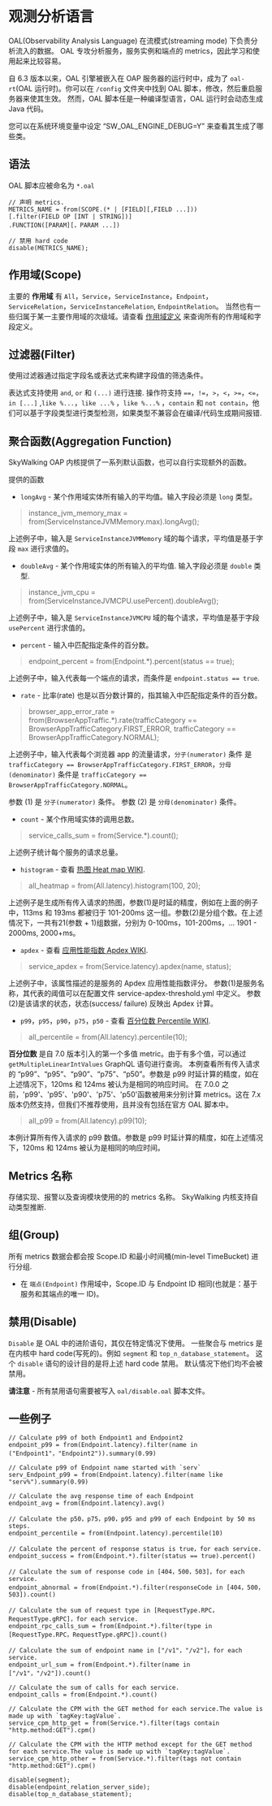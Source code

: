 # 观测分析语言
OAL(Observability Analysis Language) 在流模式(streaming mode) 下负责分析流入的数据。
OAL 专攻分析服务，服务实例和端点的 metrics，因此学习和使用起来比较容易。

自 6.3 版本以来，OAL 引擎被嵌入在 OAP 服务器的运行时中，成为了 `oal-rt`(OAL 运行时)。你可以在 `/config` 文件夹中找到 OAL 脚本，修改，然后重启服务器来使其生效。
然而，OAL 脚本任是一种编译型语言，OAL 运行时会动态生成 Java 代码。

您可以在系统环境变量中设定 “SW_OAL_ENGINE_DEBUG=Y” 来查看其生成了哪些类。

## 语法
OAL 脚本应被命名为 `*.oal`
```
// 声明 metrics.
METRICS_NAME = from(SCOPE.(* | [FIELD][,FIELD ...]))
[.filter(FIELD OP [INT | STRING])]
.FUNCTION([PARAM][，PARAM ...])

// 禁用 hard code
disable(METRICS_NAME);
```

## 作用域(Scope)
主要的 **作用域** 有 `All`，`Service`，`ServiceInstance`，`Endpoint`，`ServiceRelation`，`ServiceInstanceRelation`, `EndpointRelation`。
当然也有一些归属于某一主要作用域的次级域。请查看 [作用域定义](scope-definitions.md) 来查询所有的作用域和字段定义。


## 过滤器(Filter)
使用过滤器通过指定字段名或表达式来构建字段值的筛选条件。

表达式支持使用 `and`, `or` 和 `(...)` 进行连接.
操作符支持 `==`，`!=`，`>`，`<`，`>=`，`<=`，`in [...]` ,`like %...`，`like ...%` ，`like %...%` ，`contain` 和 `not contain`，他们可以基于字段类型进行类型检测，如果类型不兼容会在编译/代码生成期间报错.

## 聚合函数(Aggregation Function)
SkyWalking OAP 内核提供了一系列默认函数，也可以自行实现额外的函数。

提供的函数
- `longAvg` - 某个作用域实体所有输入的平均值。输入字段必须是 `long` 类型。
> instance_jvm_memory_max = from(ServiceInstanceJVMMemory.max).longAvg();

上述例子中，输入是 `ServiceInstanceJVMMemory` 域的每个请求，平均值是基于字段 `max` 进行求值的。

- `doubleAvg` - 某个作用域实体的所有输入的平均值. 输入字段必须是 `double` 类型.
> instance_jvm_cpu = from(ServiceInstanceJVMCPU.usePercent).doubleAvg();

上述例子中，输入是 `ServiceInstanceJVMCPU` 域的每个请求，平均值是基于字段 `usePercent` 进行求值的。

- `percent` - 输入中匹配指定条件的百分数。
> endpoint_percent = from(Endpoint.*).percent(status == true);

上述例子中，输入代表每一个端点的请求，而条件是 `endpoint.status == true`.

- `rate` - 比率(rate) 也是以百分数计算的，指其输入中匹配指定条件的百分数。
> browser_app_error_rate = from(BrowserAppTraffic.*).rate(trafficCategory == BrowserAppTrafficCategory.FIRST_ERROR, trafficCategory == BrowserAppTrafficCategory.NORMAL);

上述例子中，输入代表每个浏览器 app 的流量请求，`分子(numerator)` 条件 是 `trafficCategory == BrowserAppTrafficCategory.FIRST_ERROR`，`分母(denominator)` 条件是 `trafficCategory == BrowserAppTrafficCategory.NORMAL`。

参数 (1) 是 `分子(numerator)` 条件。
参数 (2) 是 `分母(denominator)` 条件。

- `count` - 某个作用域实体的调用总数。
> service_calls_sum = from(Service.*).count();

上述例子统计每个服务的请求总量。

- `histogram` - 查看 [热图 Heat map WIKI](https://en.wikipedia.org/wiki/Heat_map).
> all_heatmap = from(All.latency).histogram(100, 20);

上述例子是生成所有传入请求的热图，参数(1)是时延的精度，例如在上面的例子中，113ms 和 193ms 都被归于 101-200ms 这一组。参数(2)是分组个数。在上述情况下，一共有21(参数 + 1)组数据，分别为 0-100ms，101-200ms，… 1901 - 2000ms, 2000+ms。

- `apdex` - 查看 [应用性能指数 Apdex WIKI](https://en.wikipedia.org/wiki/Apdex).
> service_apdex = from(Service.latency).apdex(name, status);

上述例子中，该属性描述的是服务的 Apdex 应用性能指数评分。
参数(1)是服务名称，其代表的阈值可以在配置文件 service-apdex-threshold.yml 中定义。
参数(2)是该请求的状态，状态(success/ failure) 反映出 Apdex 计算。

- `p99`，`p95`，`p90`，`p75`，`p50` - 查看 [百分位数 Percentile WIKI](https://en.wikipedia.org/wiki/Percentile).
> all_percentile = from(All.latency).percentile(10);

**百分位数** 是自 7.0 版本引入的第一个多值 metric。由于有多个值，可以通过 `getMultipleLinearIntValues` GraphQL 语句进行查询。
本例查看所有传入请求的 “p99”、“p95”、“p90”、“p75”、“p50”。参数是 p99 时延计算的精度，如在上述情况下，120ms 和 124ms 被认为是相同的响应时间。
在 7.0.0 之前，'p99'、'p95'、'p90'、'p75'、'p50'函数被用来分别计算 metrics。这在 7.x 版本仍然支持，但我们不推荐使用，且并没有包括在官方 OAL 脚本中。

> all_p99 = from(All.latency).p99(10);

本例计算所有传入请求的 p99 数值。参数是 p99 时延计算的精度，如在上述情况下，120ms 和 124ms 被认为是相同的响应时间。

## Metrics 名称
存储实现、报警以及查询模块使用的的 metrics 名称。 SkyWalking 内核支持自动类型推断.

## 组(Group)
所有 metrics 数据会都会按 Scope.ID 和最小时间桶(min-level TimeBucket) 进行分组.
- 在 `端点(Endpoint)` 作用域中，Scope.ID 与 Endpoint ID 相同(也就是：基于服务和其端点的唯一 ID)。

## 禁用(Disable)
`Disable` 是 OAL 中的进阶语句，其仅在特定情况下使用。
一些聚合与 metrics 是在内核中 hard code(写死的)。例如 `segment` 和 `top_n_database_statement`。 这个 `disable` 语句的设计目的是将上述 hard code 禁用。
默认情况下他们均不会被禁用。


**请注意** - 所有禁用语句需要被写入 `oal/disable.oal` 脚本文件。 

## 一些例子
```
// Calculate p99 of both Endpoint1 and Endpoint2
endpoint_p99 = from(Endpoint.latency).filter(name in ("Endpoint1"，"Endpoint2")).summary(0.99)

// Calculate p99 of Endpoint name started with `serv`
serv_Endpoint_p99 = from(Endpoint.latency).filter(name like "serv%").summary(0.99)

// Calculate the avg response time of each Endpoint
endpoint_avg = from(Endpoint.latency).avg()

// Calculate the p50，p75，p90，p95 and p99 of each Endpoint by 50 ms steps.
endpoint_percentile = from(Endpoint.latency).percentile(10)

// Calculate the percent of response status is true，for each service.
endpoint_success = from(Endpoint.*).filter(status == true).percent()

// Calculate the sum of response code in [404，500，503]，for each service.
endpoint_abnormal = from(Endpoint.*).filter(responseCode in [404，500，503]).count()

// Calculate the sum of request type in [RequestType.RPC，RequestType.gRPC]，for each service.
endpoint_rpc_calls_sum = from(Endpoint.*).filter(type in [RequestType.RPC，RequestType.gRPC]).count()

// Calculate the sum of endpoint name in ["/v1"，"/v2"]，for each service.
endpoint_url_sum = from(Endpoint.*).filter(name in ["/v1"，"/v2"]).count()

// Calculate the sum of calls for each service.
endpoint_calls = from(Endpoint.*).count()

// Calculate the CPM with the GET method for each service.The value is made up with `tagKey:tagValue`.
service_cpm_http_get = from(Service.*).filter(tags contain "http.method:GET").cpm()

// Calculate the CPM with the HTTP method except for the GET method for each service.The value is made up with `tagKey:tagValue`.
service_cpm_http_other = from(Service.*).filter(tags not contain "http.method:GET").cpm()

disable(segment);
disable(endpoint_relation_server_side);
disable(top_n_database_statement);
```
